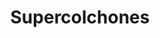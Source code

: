 ---
title: "Supercolchones"
url: /tepic/supercolchones-avenida-de-los-insurgentes-oriente/
shop: muebles
---
